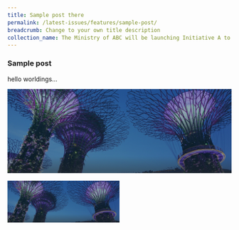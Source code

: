 ```yaml
---
title: Sample post there
permalink: /latest-issues/features/sample-post/
breadcrumb: Change to your own title description
collection_name: The Ministry of ABC will be launching Initiative A to help Singaporeans...
---
```


### Sample post

hello worldings...

![sample image here when file doesnt load](/images/hero-banner.png)



<img src="/images/hero-banner.png" alt="sample image here when file doesnt load" style="width:50%;" />

